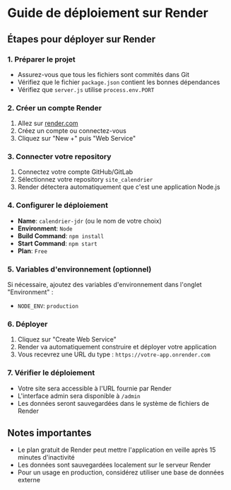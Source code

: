 # Guide de déploiement sur Render

## Étapes pour déployer sur Render

### 1. Préparer le projet
- Assurez-vous que tous les fichiers sont commités dans Git
- Vérifiez que le fichier `package.json` contient les bonnes dépendances
- Vérifiez que `server.js` utilise `process.env.PORT`

### 2. Créer un compte Render
1. Allez sur [render.com](https://render.com)
2. Créez un compte ou connectez-vous
3. Cliquez sur "New +" puis "Web Service"

### 3. Connecter votre repository
1. Connectez votre compte GitHub/GitLab
2. Sélectionnez votre repository `site_calendrier`
3. Render détectera automatiquement que c'est une application Node.js

### 4. Configurer le déploiement
- **Name**: `calendrier-jdr` (ou le nom de votre choix)
- **Environment**: `Node`
- **Build Command**: `npm install`
- **Start Command**: `npm start`
- **Plan**: `Free`

### 5. Variables d'environnement (optionnel)
Si nécessaire, ajoutez des variables d'environnement dans l'onglet "Environment" :
- `NODE_ENV`: `production`

### 6. Déployer
1. Cliquez sur "Create Web Service"
2. Render va automatiquement construire et déployer votre application
3. Vous recevrez une URL du type : `https://votre-app.onrender.com`

### 7. Vérifier le déploiement
- Votre site sera accessible à l'URL fournie par Render
- L'interface admin sera disponible à `/admin`
- Les données seront sauvegardées dans le système de fichiers de Render

## Notes importantes
- Le plan gratuit de Render peut mettre l'application en veille après 15 minutes d'inactivité
- Les données sont sauvegardées localement sur le serveur Render
- Pour un usage en production, considérez utiliser une base de données externe 